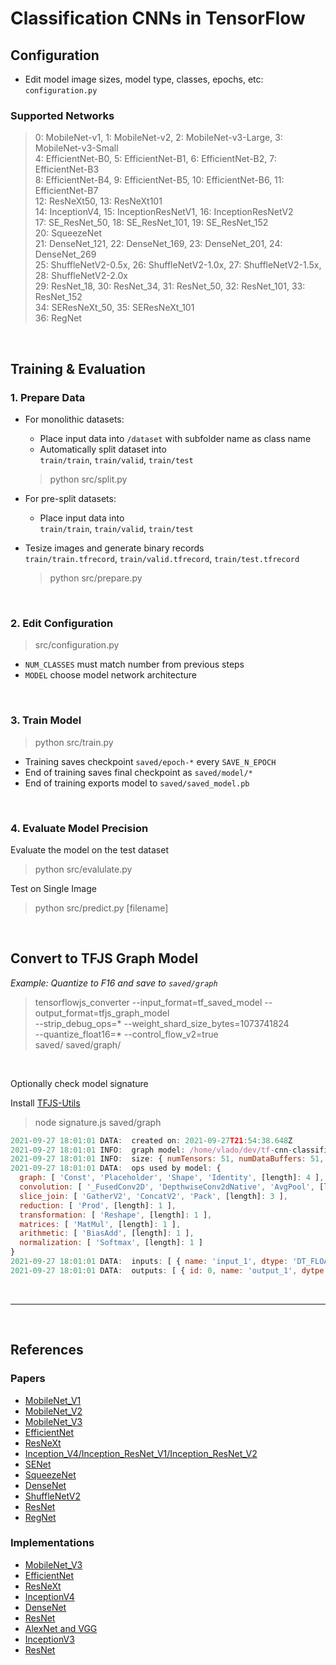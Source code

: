 # Classification CNNs in TensorFlow

## Configuration

- Edit model image sizes, model type, classes, epochs, etc:  
  `configuration.py`

### Supported Networks

> 0: MobileNet-v1, 1: MobileNet-v2, 2: MobileNet-v3-Large, 3: MobileNet-v3-Small  
4: EfficientNet-B0, 5: EfficientNet-B1, 6: EfficientNet-B2, 7: EfficientNet-B3  
8: EfficientNet-B4, 9: EfficientNet-B5, 10: EfficientNet-B6, 11: EfficientNet-B7  
12: ResNeXt50, 13: ResNeXt101  
14: InceptionV4, 15: InceptionResNetV1, 16: InceptionResNetV2  
17: SE_ResNet_50, 18: SE_ResNet_101, 19: SE_ResNet_152  
20: SqueezeNet  
21: DenseNet_121, 22: DenseNet_169, 23: DenseNet_201, 24: DenseNet_269  
25: ShuffleNetV2-0.5x, 26: ShuffleNetV2-1.0x, 27: ShuffleNetV2-1.5x, 28: ShuffleNetV2-2.0x  
29: ResNet_18, 30: ResNet_34, 31: ResNet_50, 32: ResNet_101, 33: ResNet_152  
34: SEResNeXt_50, 35: SEResNeXt_101  
36: RegNet

<br>

## Training & Evaluation

### 1. Prepare Data

- For monolithic datasets:
  - Place input data into `/dataset` with subfolder name as class name
  - Automatically split dataset into  
    `train/train`, `train/valid`, `train/test`
  > python src/split.py

- For pre-split datasets:
  - Place input data into  
  `train/train`, `train/valid`, `train/test`

- Tesize images and generate binary records  
  `train/train.tfrecord`, `train/valid.tfrecord`, `train/test.tfrecord`
  > python src/prepare.py

<br>

### 2. Edit Configuration

> src/configuration.py

- `NUM_CLASSES` must match number from previous steps
- `MODEL` choose model network architecture

<br>

### 3. Train Model

> python src/train.py

- Training saves checkpoint `saved/epoch-*` every `SAVE_N_EPOCH`
- End of training saves final checkpoint as `saved/model/*`
- End of training exports model to `saved/saved_model.pb`

<br>

### 4. Evaluate Model Precision

Evaluate the model on the test dataset
> python src/evalulate.py

Test on Single Image
> python src/predict.py [filename]

<br>

## Convert to TFJS Graph Model

*Example: Quantize to F16 and save to `saved/graph`*

> tensorflowjs_converter --input_format=tf_saved_model --output_format=tfjs_graph_model \
--strip_debug_ops=* --weight_shard_size_bytes=1073741824 \
--quantize_float16=* --control_flow_v2=true \
saved/ saved/graph/

<br>

Optionally check model signature

Install [TFJS-Utils](https://github.com/vladmandic/tfjs-utils/blob/main/src/signature.js)

> node signature.js saved/graph

```js
2021-09-27 18:01:01 DATA:  created on: 2021-09-27T21:54:38.648Z
2021-09-27 18:01:01 INFO:  graph model: /home/vlado/dev/tf-cnn-classification/saved/graph/model.json
2021-09-27 18:01:01 INFO:  size: { numTensors: 51, numDataBuffers: 51, numBytes: 12780728 }
2021-09-27 18:01:01 DATA:  ops used by model: {
  graph: [ 'Const', 'Placeholder', 'Shape', 'Identity', [length]: 4 ],
  convolution: [ '_FusedConv2D', 'DepthwiseConv2dNative', 'AvgPool', [length]: 3 ],
  slice_join: [ 'GatherV2', 'ConcatV2', 'Pack', [length]: 3 ],
  reduction: [ 'Prod', [length]: 1 ],
  transformation: [ 'Reshape', [length]: 1 ],
  matrices: [ 'MatMul', [length]: 1 ],
  arithmetic: [ 'BiasAdd', [length]: 1 ],
  normalization: [ 'Softmax', [length]: 1 ]
}
2021-09-27 18:01:01 DATA:  inputs: [ { name: 'input_1', dtype: 'DT_FLOAT', shape: [ -1, 224, 224, 3 ] } ]
2021-09-27 18:01:01 DATA:  outputs: [ { id: 0, name: 'output_1', dytpe: 'DT_FLOAT', shape: [ -1, 1, 1, 4 ] } ]
```

<br><hr><br>

## References

### Papers

- [MobileNet_V1](https://arxiv.org/abs/1704.04861)
- [MobileNet_V2](https://arxiv.org/abs/1801.04381)
- [MobileNet_V3](https://arxiv.org/abs/1905.02244)
- [EfficientNet](https://arxiv.org/abs/1905.11946)
- [ResNeXt](https://arxiv.org/abs/1611.05431)
- [Inception_V4/Inception_ResNet_V1/Inception_ResNet_V2](https://arxiv.org/abs/1602.07261)
- [SENet](https://arxiv.org/abs/1709.01507)
- [SqueezeNet](https://arxiv.org/abs/1602.07360)
- [DenseNet](https://arxiv.org/abs/1608.06993)
- [ShuffleNetV2](https://arxiv.org/abs/1807.11164)
- [ResNet](https://arxiv.org/abs/1512.03385)
- [RegNet](https://arxiv.org/abs/2003.13678)

### Implementations

- [MobileNet_V3](https://github.com/calmisential/MobileNetV3_TensorFlow2)
- [EfficientNet](https://github.com/calmisential/EfficientNet_TensorFlow2)
- [ResNeXt](https://github.com/calmisential/ResNeXt_TensorFlow2)
- [InceptionV4](https://github.com/calmisential/InceptionV4_TensorFlow2)
- [DenseNet](https://github.com/calmisential/DenseNet_TensorFlow2)
- [ResNet](https://github.com/calmisential/TensorFlow2.0_ResNet)
- [AlexNet and VGG](https://github.com/calmisential/TensorFlow2.0_Image_Classification)
- [InceptionV3](https://github.com/calmisential/TensorFlow2.0_InceptionV3)
- [ResNet](https://github.com/calmisential/TensorFlow2.0_ResNet)
